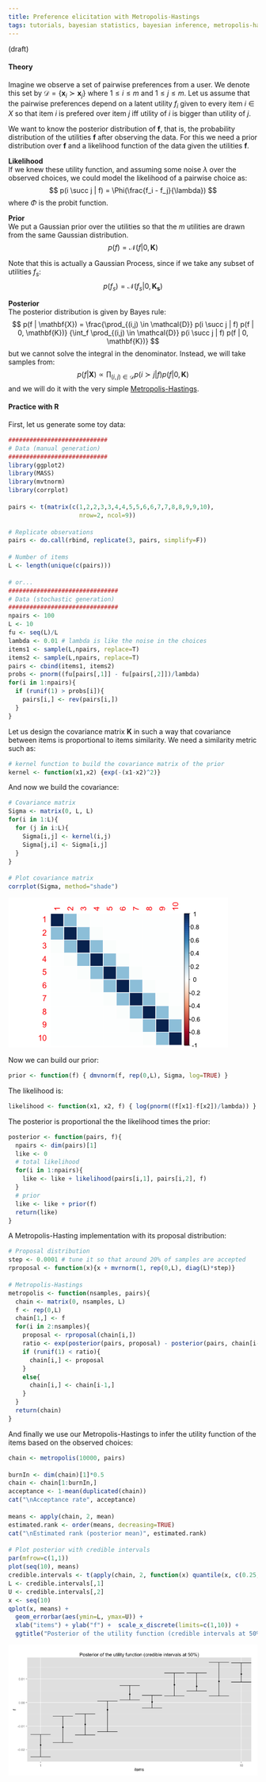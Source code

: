 ```yaml
---
title: Preference elicitation with Metropolis-Hastings
tags: tutorials, bayesian statistics, bayesian inference, metropolis-hastings
---
```

(draft)

#### Theory 
Imagine we observe a set of pairwise preferences from a user. We denote this set by $\mathcal{D} = \left \{ \mathbf{x}_i \succ \mathbf{x}_j \right \}$ where $1 \leq i \leq m$ and $1 \leq j \leq m$. Let us assume that the pairwise preferences depend on a latent utility $f_i$ given to every item $i \in X$ so that item $i$ is prefered over item $j$ iff utility of $i$ is bigger than utility of $j$.

We want to know the posterior distribution of $\mathbf{f}$, that is, the probability distribution of the utilities $\mathbf{f}$ after observing the data. For this we need a prior distribution over $\mathbf{f}$ and a likelihood function of the data given the utilities $\mathbf{f}$.

**Likelihood**  
If we knew these utility function, and assuming some noise $\lambda$ over the observed choices, we could model the likelihood of a pairwise choice as:
$$
p(i \succ j | f) = \Phi(\frac{f_i - f_j}{\lambda})
$$
where $\Phi$ is the probit function.

**Prior**  
We put a Gaussian prior over the utilities so that the $m$ utilities are drawn from the same Gaussian distribution. 
$$
p(f) = \mathcal{N}(f | 0, \mathbf{K})
$$

Note that this is actually a Gaussian Process, since if we take any subset of utilities $f_s$:
$$
p(f_s) = \mathcal{N}(f_s | 0, \mathbf{K_s})
$$

**Posterior**   
The posterior distribution is given by Bayes rule:
$$
p(f | \mathbf{X}) = \frac{\prod_{(i,j) \in \mathcal{D}}  p(i \succ j | f) p(f | 0, \mathbf{K})}
{\int_f \prod_{(i,j) \in \mathcal{D}}  p(i \succ j | f) p(f | 0, \mathbf{K})}
$$
but we cannot solve the integral in the denominator. Instead, we will take samples from:
$$
p(f | \mathbf{X}) \propto \prod_{(i,j) \in \mathcal{D}}  p(i \succ j | f) p(f | 0, \mathbf{K})
$$
and we will do it with the very simple [Metropolis-Hastings](http://en.wikipedia.org/wiki/Metropolis%E2%80%93Hastings_algorithm).

#### Practice with R  
First, let us generate some toy data:

```r
############################
# Data (manual generation)
############################
library(ggplot2)
library(MASS)
library(mvtnorm)
library(corrplot)  

pairs <- t(matrix(c(1,2,2,3,3,4,4,5,5,6,6,7,7,8,8,9,9,10), 
                    nrow=2, ncol=9))

# Replicate observations
pairs <- do.call(rbind, replicate(3, pairs, simplify=F))

# Number of items
L <- length(unique(c(pairs)))

# or...
###############################
# Data (stochastic generation)
###############################
npairs <- 100
L <- 10
fu <- seq(L)/L
lambda <- 0.01 # lambda is like the noise in the choices
items1 <- sample(L,npairs, replace=T)
items2 <- sample(L,npairs, replace=T)
pairs <- cbind(items1, items2)
probs <- pnorm((fu[pairs[,1]] - fu[pairs[,2]])/lambda)
for(i in 1:npairs){
  if (runif(1) > probs[i]){
    pairs[i,] <- rev(pairs[i,])
  }
}
```

Let us design the covariance matrix $\mathbf{K}$ in such a way that covariance between items is proportional to items similarity. We need a similarity metric such as:

```r
# kernel function to build the covariance matrix of the prior
kernel <- function(x1,x2) {exp(-(x1-x2)^2)}
```

And now we build the covariance:
```r
# Covariance matrix
Sigma <- matrix(0, L, L)
for(i in 1:L){
  for (j in i:L){
    Sigma[i,j] <- kernel(i,j)
    Sigma[j,i] <- Sigma[i,j]
  }
}

# Plot covariance matrix
corrplot(Sigma, method="shade")
```
![](../images/2015-04-26-Sigma.png)

Now we can build our prior:
```r
prior <- function(f) { dmvnorm(f, rep(0,L), Sigma, log=TRUE) }
```

The likelihood is:
```r
likelihood <- function(x1, x2, f) { log(pnorm((f[x1]-f[x2])/lambda)) }
```

The posterior is proportional the the likelihood times the prior:
```r
posterior <- function(pairs, f){
  npairs <- dim(pairs)[1]
  like <- 0
  # total likelihood
  for(i in 1:npairs){
    like <- like + likelihood(pairs[i,1], pairs[i,2], f) 
  }
  # prior
  like <- like + prior(f)
  return(like)
}
```

A Metropolis-Hasting implementation with its  proposal distribution:

```r
# Proposal distribution
step <- 0.0001 # tune it so that around 20% of samples are accepted
rproposal <- function(x){x + mvrnorm(1, rep(0,L), diag(L)*step)}

# Metropolis-Hastings
metropolis <- function(nsamples, pairs){
  chain <- matrix(0, nsamples, L)
  f <- rep(0,L)
  chain[1,] <- f
  for(i in 2:nsamples){
    proposal <- rproposal(chain[i,])
    ratio <- exp(posterior(pairs, proposal) - posterior(pairs, chain[i-1,]))
    if (runif(1) < ratio){
      chain[i,] <- proposal
    }
    else{
      chain[i,] <- chain[i-1,]
    }
  }
  return(chain)
}
```


And finally we use our Metropolis-Hastings to infer the utility function of the items based on the observed choices:

```r
chain <- metropolis(10000, pairs)

burnIn <- dim(chain)[1]*0.5
chain <- chain[1:burnIn,]
acceptance <- 1-mean(duplicated(chain))
cat("\nAcceptance rate", acceptance)

means <- apply(chain, 2, mean)
estimated.rank <- order(means, decreasing=TRUE)
cat("\nEstimated rank (posterior mean)", estimated.rank)

# Plot posterior with credible intervals
par(mfrow=c(1,1))
plot(seq(10), means)
credible.intervals <- t(apply(chain, 2, function(x) quantile(x, c(0.25,0.75))))
L <- credible.intervals[,1]
U <- credible.intervals[,2]
x <- seq(10)
qplot(x, means) + 
  geom_errorbar(aes(ymin=L, ymax=U)) + 
  xlab("items") + ylab("f") +  scale_x_discrete(limits=c(1,10)) +
  ggtitle("Posterior of the utility function (credible intervals at 50%)")
```
<img src="../images/2015-04-26-posterior.png" width="800px">